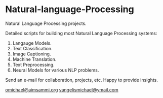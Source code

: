 # Natural-language-Processing
Natural Language Processing projects.

Detailed scripts for building most Natural Language Processing systems:
  1. Langauge Models.
  2. Text Classification.
  3. Image Captioning.
  4. Machine Translation.
  5. Text Preprocessing.
  6. Neural Models for various NLP problems.

Send an e-mail for collaboration, projects, etc. Happy to provide insights.

omichael@aimsammi.org
vangelismichael@ymail.com
